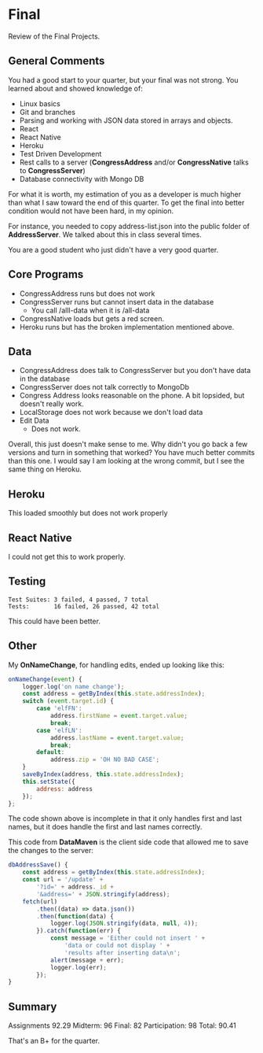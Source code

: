 # Final

Review of the Final Projects.

## General Comments

You had a good start to your quarter, but your final was not strong. You learned about and showed knowledge of:

- Linux basics
- Git and branches
- Parsing and working with JSON data stored in arrays and objects.
- React
- React Native
- Heroku
- Test Driven Development
- Rest calls to a server (**CongressAddress** and/or **CongressNative** talks to **CongressServer**)
- Database connectivity with Mongo DB

For what it is worth, my estimation of you as a developer is much higher than what I saw toward the end of this quarter. To get the final into better condition would not have been hard, in my opinion.

For instance, you needed to copy address-list.json into the public folder of **AddressServer**. We talked about this in class several times.

You are a good student who just didn't have a very good quarter.


## Core Programs

- CongressAddress runs but does not work
- CongressServer runs but cannot insert data in the database
  - You call /alll-data when it is /all-data
- CongressNative loads but gets a red screen.
- Heroku runs but has the broken implementation mentioned above.

## Data

- CongressAddress does talk to CongressServer but you don't have data in the database  
- CongressServer does not talk correctly to MongoDb  
- Congress Address looks reasonable on the phone. A bit lopsided, but doesn't really work.
- LocalStorage does not work because we don't load data
- Edit Data
  - Does not  work.

Overall, this just doesn't make sense to me. Why didn't you go back a few versions and turn in something that worked? You have much better commits than this one. I would say I am looking at the wrong commit, but I see the same thing on Heroku.


## Heroku

This loaded smoothly but does not work properly

## React Native

I could not get this to work properly.

## Testing

```
Test Suites: 3 failed, 4 passed, 7 total
Tests:       16 failed, 26 passed, 42 total
```

This could have been better.

## Other

My **OnNameChange**, for handling edits, ended up looking like this:

```javascript
onNameChange(event) {
    logger.log('on name change');
    const address = getByIndex(this.state.addressIndex);
    switch (event.target.id) {
        case 'elfFN':
            address.firstName = event.target.value;
            break;
        case 'elfLN':
            address.lastName = event.target.value;
            break;
        default:
            address.zip = 'OH NO BAD CASE';
    }
    saveByIndex(address, this.state.addressIndex);
    this.setState({
        address: address
    });
};
```

The code shown above is incomplete in that it only handles first and last names, but it does handle the first and last names correctly.

This code from **DataMaven** is the client side code that allowed me to save the changes to the server:

```javascript
dbAddressSave() {
    const address = getByIndex(this.state.addressIndex);
    const url = '/update' +
        '?id=' + address._id +
        '&address=' + JSON.stringify(address);
    fetch(url)
        .then((data) => data.json())
        .then(function(data) {
            logger.log(JSON.stringify(data, null, 4));
        }).catch(function(err) {
            const message = 'Either could not insert ' +
                'data or could not display ' +
                'results after inserting data\n';
            alert(message + err);
            logger.log(err);
        });
}
```

## Summary

Assignments 92.29
Midterm: 96
Final: 82
Participation: 98
Total: 90.41

That's an B+ for the quarter.

